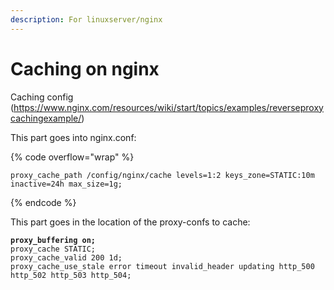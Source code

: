 ```yaml
---
description: For linuxserver/nginx
---
```


# Caching on nginx

Caching config (https://www.nginx.com/resources/wiki/start/topics/examples/reverseproxycachingexample/)

This part goes into nginx.conf:

{% code overflow="wrap" %}
```
proxy_cache_path /config/nginx/cache levels=1:2 keys_zone=STATIC:10m inactive=24h max_size=1g;
```
{% endcode %}

This part goes in the location of the proxy-confs to cache:

<pre class="language-nginx" data-overflow="wrap"><code class="lang-nginx"><strong>proxy_buffering on;
</strong>proxy_cache STATIC;
proxy_cache_valid 200 1d;
proxy_cache_use_stale error timeout invalid_header updating http_500 http_502 http_503 http_504;
</code></pre>
